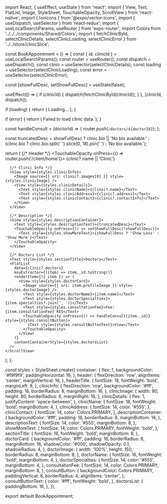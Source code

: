 import React, { useEffect, useState } from 'react';
import { View, Text, FlatList, Image, StyleSheet, TouchableOpacity, ScrollView } from 'react-native';
import { Ionicons } from '@expo/vector-icons';
import { useDispatch, useSelector } from 'react-redux';
import { useLocalSearchParams, useRouter } from 'expo-router';
import Colors from '../../../components/Shared/Colors';
import { fetchClinicById, selectClinicDetails, selectClinicLoading, selectClinicError } from '../../store/clinicSlice';

const BookAppointment = () => {
  const { id: clinicId } = useLocalSearchParams();
  const router = useRouter();
  const dispatch = useDispatch();
  const clinic = useSelector(selectClinicDetails);
  const loading = useSelector(selectClinicLoading);
  const error = useSelector(selectClinicError);

  const [showFullDesc, setShowFullDesc] = useState(false);

  useEffect(() => {
    if (clinicId) {
      dispatch(fetchClinicById(clinicId));
    }
  }, [clinicId, dispatch]);

  if (loading) {
    return (
      <View style={styles.loadingContainer}>
        <Text style={styles.loadingText}>Loading...</Text>
      </View>
    );
  }

  if (error) {
    return (
      <View style={styles.errorContainer}>
        <Text style={styles.errorText}>Failed to load clinic data.</Text>
      </View>
    );
  }

  const handleConsult = (doctorId) => {
    router.push(`/doctors/${doctorId}`);
  };

  const truncatedDesc = showFullDesc
    ? clinic.bio || 'No bio available.'
    : (clinic.bio ? clinic.bio.split(' ').slice(0, 18).join(' ') : 'No bio available.');

  return (
    <ScrollView style={styles.container}>
      {/* Header */}
      <View style={styles.header}>
        <TouchableOpacity onPress={() => router.push('/client/home')}>
          <Ionicons name="arrow-back" size={24} color={Colors.PRIMARY} />
        </TouchableOpacity>
        <Text style={styles.headerTitle}>{clinic?.name || 'Clinic'}</Text>
      </View>

      {/* Clinic Info */}
      <View style={styles.clinicInfo}>
        <Image source={{ uri: clinic?.images[0] }} style={styles.clinicImage} />
        <View style={styles.clinicDetails}>
          <Text style={styles.clinicName}>{clinic?.name}</Text>
          <Text style={styles.clinicAddress}>{clinic?.address}</Text>
          <Text style={styles.clinicContact}>{clinic?.contactInfo}</Text>
        </View>
      </View>

      {/* Description */}
      <View style={styles.descriptionContainer}>
        <Text style={styles.descriptionText}>{truncatedDesc}</Text>
        <TouchableOpacity onPress={() => setShowFullDesc(!showFullDesc)}>
          <Text style={styles.showMoreText}>{showFullDesc ? 'Show Less' : 'Show More'}</Text>
        </TouchableOpacity>
      </View>

      {/* Doctors List */}
      <Text style={styles.sectionTitle}>Doctors</Text>
      <FlatList
        data={clinic?.doctors}
        keyExtractor={(item) => item._id.toString()}
        renderItem={({ item }) => (
          <View style={styles.doctorCard}>
            <Image source={{ uri: item.profileImage }} style={styles.doctorImage} />
            <Text style={styles.doctorName}>{item.name}</Text>
            <Text style={styles.doctorSpecialties}>{item.specialties?.join(', ')}</Text>
            <Text style={styles.consultationFee}>Fee: {item.consultationFee} KES</Text>
            <TouchableOpacity onPress={() => handleConsult(item._id)} style={styles.consultButton}>
              <Text style={styles.consultButtonText}>View</Text>
            </TouchableOpacity>
          </View>
        )}
        contentContainerStyle={styles.doctorsList}
      />
    </ScrollView>
  );
};

const styles = StyleSheet.create({
  container: {
    flex: 1,
    backgroundColor: '#f9f9f9',
    paddingHorizontal: 16,
  },
  header: {
    flexDirection: 'row',
    alignItems: 'center',
    marginVertical: 16,
  },
  headerTitle: {
    fontSize: 18,
    fontWeight: 'bold',
    marginLeft: 8,
  },
  clinicInfo: {
    flexDirection: 'row',
    backgroundColor: '#fff',
    padding: 16,
    borderRadius: 8,
    marginBottom: 16,
  },
  clinicImage: {
    width: 80,
    height: 80,
    borderRadius: 8,
    marginRight: 16,
  },
  clinicDetails: {
    flex: 1,
    justifyContent: 'space-between',
  },
  clinicName: {
    fontSize: 18,
    fontWeight: 'bold',
    marginBottom: 4,
  },
  clinicAddress: {
    fontSize: 14,
    color: '#555',
  },
  clinicContact: {
    fontSize: 14,
    color: Colors.PRIMARY,
  },
  descriptionContainer: {
    backgroundColor: '#fff',
    padding: 16,
    borderRadius: 8,
    marginBottom: 16,
  },
  descriptionText: {
    fontSize: 14,
    color: '#555',
    marginBottom: 8,
  },
  showMoreText: {
    fontSize: 14,
    color: Colors.PRIMARY,
    fontWeight: 'bold',
  },
  sectionTitle: {
    fontSize: 18,
    fontWeight: 'bold',
    marginBottom: 8,
  },
  doctorCard: {
    backgroundColor: '#fff',
    padding: 16,
    borderRadius: 8,
    marginBottom: 16,
    shadowColor: '#000',
    shadowOpacity: 0.1,
    shadowRadius: 4,
  },
  doctorImage: {
    width: '100%',
    height: 150,
    borderRadius: 8,
    marginBottom: 8,
  },
  doctorName: {
    fontSize: 16,
    fontWeight: 'bold',
    marginBottom: 4,
  },
  doctorSpecialties: {
    fontSize: 14,
    color: '#555',
    marginBottom: 4,
  },
  consultationFee: {
    fontSize: 14,
    color: Colors.PRIMARY,
    marginBottom: 8,
  },
  consultButton: {
    backgroundColor: Colors.PRIMARY,
    paddingVertical: 8,
    borderRadius: 4,
    alignItems: 'center',
  },
  consultButtonText: {
    color: '#fff',
    fontWeight: 'bold',
  },
  doctorsList: {
    paddingBottom: 16,
  },
});

export default BookAppointment;
